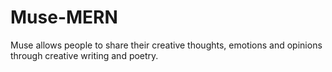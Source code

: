 # Muse-MERN
Muse allows people to share their creative thoughts, emotions and opinions through creative writing and poetry.
